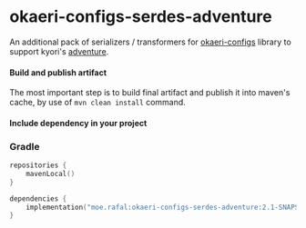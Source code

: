 # okaeri-configs-serdes-adventure
An additional pack of serializers / transformers for [okaeri-configs](https://github.com/OkaeriPoland/okaeri-configs) library to support kyori's [adventure](https://github.com/KyoriPowered/adventure).

#### Build and publish artifact
The most important step is to build final artifact and publish it into 
maven's cache, by use of `mvn clean install` command.

#### Include dependency in your project

### Gradle
```kotlin
repositories {
    mavenLocal()
}

dependencies {
    implementation("moe.rafal:okaeri-configs-serdes-adventure:2.1-SNAPSHOT")
}
```